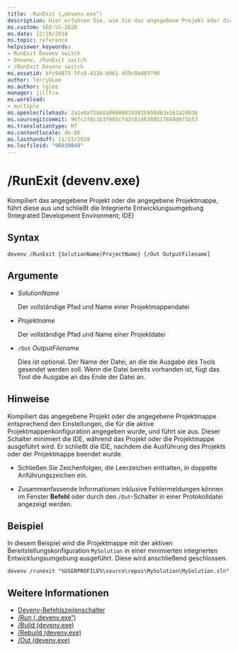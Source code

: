 ```yaml
---
title: -RunExit („devenv.exe“)
description: Hier erfahren Sie, wie Sie das angegebene Projekt oder die angegebene Projektmappe mit der devenv-Befehlszeilenoption „RunExit“ kompilieren und ausführen und anschließend die IDE schließen.
ms.custom: SEO-VS-2020
ms.date: 12/10/2018
ms.topic: reference
helpviewer_keywords:
- RunExit Devenv switch
- Devenv, /RunExit switch
- /RunExit Devenv switch
ms.assetid: bfc94875-5fc0-4110-b961-d59c0b403790
author: TerryGLee
ms.author: tglee
manager: jillfra
ms.workload:
- multiple
ms.openlocfilehash: 2a1e0af28e8a96860039381b958d63e161a24936
ms.sourcegitcommit: 967c2f8c1b3f805cf42c0246389517689d971b53
ms.translationtype: HT
ms.contentlocale: de-DE
ms.lasthandoff: 11/25/2020
ms.locfileid: "96039849"
---
```

# <a name="runexit-devenvexe"></a>/RunExit (devenv.exe)

Kompiliert das angegebene Projekt oder die angegebene Projektmappe, führt diese aus und schließt die Integrierte Entwicklungsumgebung (Integrated Development Environment; IDE)

## <a name="syntax"></a>Syntax

```shell
devenv /RunExit {SolutionName|ProjectName} [/Out OutputFilename]
```

## <a name="arguments"></a>Argumente

- *SolutionName*

  Der vollständige Pfad und Name einer Projektmappendatei

- *Projektname*

  Der vollständige Pfad und Name einer Projektdatei

- `/Out` *OutputFilename*

  Dies ist optional. Der Name der Datei, an die die Ausgabe des Tools gesendet werden soll. Wenn die Datei bereits vorhanden ist, fügt das Tool die Ausgabe an das Ende der Datei an.

## <a name="remarks"></a>Hinweise

Kompiliert das angegebene Projekt oder die angegebene Projektmappe entsprechend den Einstellungen, die für die aktive Projektmappenkonfiguration angegeben wurde, und führt sie aus. Dieser Schalter minimiert die IDE, während das Projekt oder die Projektmappe ausgeführt wird. Er schließt die IDE, nachdem die Ausführung des Projekts oder der Projektmappe beendet wurde.

- Schließen Sie Zeichenfolgen, die Leerzeichen enthalten, in doppelte Anführungszeichen ein.

- Zusammenfassende Informationen inklusive Fehlermeldungen können im Fenster **Befehl** oder durch den `/Out`-Schalter in einer Protokolldatei angezeigt werden.

## <a name="example"></a>Beispiel

In diesem Beispiel wird die Projektmappe mit der aktiven Bereitstellungskonfiguration `MySolution` in einer minimierten integrierten Entwicklungsumgebung ausgeführt. Diese wird anschließend geschlossen.

```
devenv /runexit "%USERPROFILE%\source\repos\MySolution\MySolution.sln"
```

## <a name="see-also"></a>Weitere Informationen

- [Devenv-Befehlszeilenschalter](../../ide/reference/devenv-command-line-switches.md)
- [/Run („devenv.exe“)](../../ide/reference/run-devenv-exe.md)
- [/Build (devenv.exe)](../../ide/reference/build-devenv-exe.md)
- [/Rebuild (devenv.exe)](../../ide/reference/rebuild-devenv-exe.md)
- [/Out (devenv.exe)](../../ide/reference/out-devenv-exe.md)
